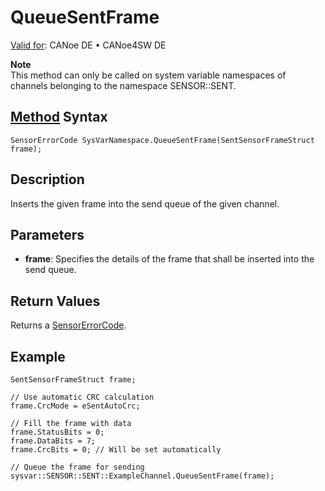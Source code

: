 # QueueSentFrame

[Valid for](../../../Shared/FeatureAvailability.md): CANoe DE • CANoe4SW DE

**Note**  
This method can only be called on system variable namespaces of channels belonging to the namespace SENSOR::SENT.

## [Method](../../../Shared/CAPL/General/ClassesAndObjects.md) Syntax

`SensorErrorCode SysVarNamespace.QueueSentFrame(SentSensorFrameStruct frame);`

## Description

Inserts the given frame into the send queue of the given channel.

## Parameters

- **frame**: Specifies the details of the frame that shall be inserted into the send queue.

## Return Values

Returns a [SensorErrorCode](../CAPLfunctionsSensorEnumeration.md).

## Example

```plaintext
SentSensorFrameStruct frame;

// Use automatic CRC calculation
frame.CrcMode = eSentAutoCrc;

// Fill the frame with data
frame.StatusBits = 0;
frame.DataBits = 7;
frame.CrcBits = 0; // Will be set automatically

// Queue the frame for sending
sysvar::SENSOR::SENT::ExampleChannel.QueueSentFrame(frame);
```
